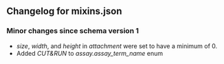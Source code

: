 ## Changelog for mixins.json

### Minor changes since schema version 1

* *size*, *width*, and *height* in *attachment* were set to have a minimum of 0.
* Added *CUT&RUN* to *assay.assay_term_name* enum

